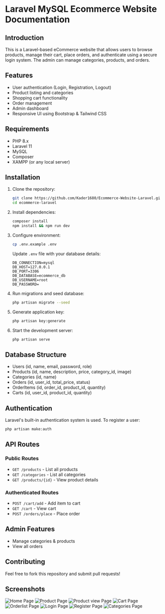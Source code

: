 # Laravel MySQL Ecommerce Website Documentation

## Introduction
This is a Laravel-based eCommerce website that allows users to browse products, manage their cart, place orders, and authenticate using a secure login system. The admin can manage categories, products, and orders.

## Features
- User authentication (Login, Registration, Logout)
- Product listing and categories
- Shopping cart functionality
- Order management
- Admin dashboard
- Responsive UI using Bootstrap & Tailwind CSS

## Requirements
- PHP 8.x
- Laravel 11
- MySQL
- Composer
- XAMPP (or any local server)

## Installation
1. Clone the repository:
   ```bash
   git clone https://github.com/Kader1680/Ecommerce-Website-Laravel.git
   cd ecommerce-laravel
   ```

2. Install dependencies:
   ```bash
   composer install
   npm install && npm run dev
   ```

3. Configure environment:
   ```bash
   cp .env.example .env
   ```
   Update `.env` file with your database details:
   ```env
   DB_CONNECTION=mysql
   DB_HOST=127.0.0.1
   DB_PORT=3306
   DB_DATABASE=ecommerce_db
   DB_USERNAME=root
   DB_PASSWORD=
   ```

4. Run migrations and seed database:
   ```bash
   php artisan migrate --seed
   ```

5. Generate application key:
   ```bash
   php artisan key:generate
   ```

6. Start the development server:
   ```bash
   php artisan serve
   ```

## Database Structure
- Users (id, name, email, password, role)
- Products (id, name, description, price, category_id, image)
- Categories (id, name)
- Orders (id, user_id, total_price, status)
- OrderItems (id, order_id, product_id, quantity)
- Carts (id, user_id, product_id, quantity)

## Authentication
Laravel's built-in authentication system is used. To register a user:
```bash
php artisan make:auth
```

## API Routes
### Public Routes
- `GET /products` - List all products
- `GET /categories` - List all categories
- `GET /products/{id}` - View product details

### Authenticated Routes
- `POST /cart/add` - Add item to cart
- `GET /cart` - View cart
- `POST /orders/place` - Place order

## Admin Features
- Manage categories & products
- View all orders

## Contributing
Feel free to fork this repository and submit pull requests!

## Screenshots
![Home Page](screenshot/home.png)
![Product Page](screenshot/products.png)
![Product view Page](screenshot/viewproduct.png)
![Cart Page](screenshot/carts.png)
![Orderlist Page](screenshot/orderlists.png)
![Login Page](screenshot/login.png)
![Register Page](screenshot/register.png)
![Categories Page](screenshot/categories.png)
